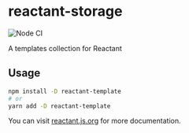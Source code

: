 # reactant-storage

![Node CI](https://github.com/unadlib/reactant/workflows/Node%20CI/badge.svg)

A templates collection for Reactant

## Usage

```bash
npm install -D reactant-template
# or
yarn add -D reactant-template
```

You can visit [reactant.js.org](https://reactant.js.org/) for more documentation.
